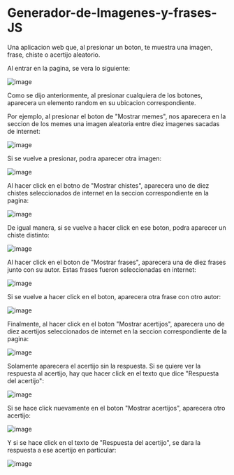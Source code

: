 # Generador-de-Imagenes-y-frases-JS
Una aplicacion web que, al presionar un boton, te muestra una imagen, frase, chiste o acertijo aleatorio.

Al entrar en la pagina, se vera lo siguiente:

![image](https://user-images.githubusercontent.com/107152796/213923773-e224b356-b278-4b08-9ddc-311300faab22.png)

Como se dijo anteriormente, al presionar cualquiera de los botones, aparecera un elemento random en su ubicacion correspondiente.

Por ejemplo, al presionar el boton de "Mostrar memes", nos aparecera en la seccion de los memes una imagen aleatoria entre diez imagenes sacadas de internet:

![image](https://user-images.githubusercontent.com/107152796/213923814-928266ee-c447-4d33-b34a-5fc28a48aa4e.png)

Si se vuelve a presionar, podra aparecer otra imagen:

![image](https://user-images.githubusercontent.com/107152796/213923834-62093a00-aaa0-4e6a-a0d2-de15f3c5debe.png)

Al hacer click en el botno de "Mostrar chistes", aparecera uno de diez chistes seleccionados de internet en la seccion correspondiente en la pagina:

![image](https://user-images.githubusercontent.com/107152796/213923919-c519ba9c-bb0f-4903-9e1d-7a7bec69ac6e.png)

De igual manera, si se vuelve a hacer click en ese boton, podra aparecer un chiste distinto:

![image](https://user-images.githubusercontent.com/107152796/213923953-c96f78de-8373-4149-b03c-86ce2379145a.png)

Al hacer click en el boton de "Mostrar frases", aparecera una de diez frases junto con su autor. Estas frases fueron seleccionadas en internet:

![image](https://user-images.githubusercontent.com/107152796/213924664-ce6cc7ff-a0d1-4f71-b2aa-9590a61394c3.png)

Si se vuelve a hacer click en el boton, aparecera otra frase con otro autor:

![image](https://user-images.githubusercontent.com/107152796/213924685-76e2f726-5feb-4461-8dbb-d2678dde6e59.png)

Finalmente, al hacer click en el boton "Mostrar acertijos", aparecera uno de diez acertijos seleccionados de internet en la seccion correspondiente de la pagina:

![image](https://user-images.githubusercontent.com/107152796/213924699-7fa0b810-bf86-4482-90ee-0572609adb34.png)

Solamente aparecera el acertijo sin la respuesta. Si se quiere ver la respuesta al acertijo, hay que hacer click en el texto que dice "Respuesta del acertijo":

![image](https://user-images.githubusercontent.com/107152796/213924709-174caf23-a2fa-41e4-8cfe-0080222019ef.png)

Si se hace click nuevamente en el boton "Mostrar acertijos", aparecera otro acertijo:

![image](https://user-images.githubusercontent.com/107152796/213924719-a9a882c2-8849-47c2-b05d-7d5a91bcb133.png)

Y si se hace click en el texto de "Respuesta del acertijo", se dara la respuesta a ese acertijo en particular:

![image](https://user-images.githubusercontent.com/107152796/213924735-ca8ad8c7-64b4-4781-a8b4-b18320755076.png)

